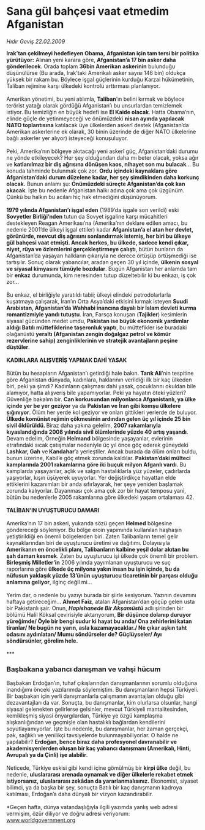 # Sana gül bahçesi vaat etmedim Afganistan

*Hıdır Geviş 22.02.2009*

<div class="taraf_structure_2col_1zq">
<div class="margen_n">



 <p><b>Irak’tan çekilmeyi hedefleyen Obama,</b> <b>Afganistan için tam tersi bir politika yürütüyor:</b> Alınan yeni karara göre, <b>Afganistan’a 17 bin asker daha gönderilecek</b>. Orada toplam <b>36bin Amerikan</b> <b>askerinin</b> bulunduğu düşünülürse (Bu arada, Irak’taki Amerikalı asker sayısı 146 bin) oldukça yüksek bir rakam bu. Böylece işgal güçlerinin kurduğu Karzai hükümetinin, Taliban rejimine karşı ülkedeki kontrolü arttırması planlanıyor. <br/><br/>Amerikan yönetimi, bu yeni atılımla, <b>Taliban</b>’ın belini kırmak ve böylece terörist yatağı olarak gördüğü Afganistan’ı bu unsurlardan temizlemek istiyor. Bu temizliğin en büyük hedefi ise <b>El Kaide olacak</b>. Hatta Obama’nın, elinde güçle de yetinmeyeceği ve önümüzdeki <b>nisan ayında yapılacak NATO toplantısına</b> katılacak üye ülkelerden askerî destek (Afganistan’da Amerikan askerlerine ek olarak, 30 binin üzerinde de diğer NATO ülkelerine bağlı askerler yer alıyor) isteyeceği konuşuluyor. <br/><br/>Peki, Amerika’nın bölgeye akıtacağı yeni askerî güç, Afganistan’daki durumu ne yönde etkileyecek? Her şey olduğundan daha mı beter olacak, yoksa ağır ve <b>katlanılmaz bir diş ağrısına dönüşen kaos, nihayet son mu bulacak</b>... Bu konuda tahminde bulunmak çok zor. <b>Ordu içindeki kaynaklara göre Afganistan’daki durum düzelene kadar, her şey şimdikinden daha korkunç olacak.</b> Bunun anlamı şu: <b>Önümüzdeki süreçte Afganistan’da çok kan akacak</b>. İşte bu nedenle Afganistan halkı adına çok ama çok üzgünüm. Çünkü bu halkın bu acıları hiç hak etmediğini düşünüyorum. <b><br/><br/>1979 yılında Afganistan’ı işgal eden</b> (1989’da işgale son verildi) eski <b>Sovyetler Birliği’nden</b> tutun da Sovyet işgaline karşı mücahitleri destekleyen Reagan Amerikası’na (Amerika’nın deklare edilen amacı, bu nedenle 2001’de ülkeyi işgal ettiler) kadar <b>Afganistan’a el atan her devlet, görünürde, mevcut diş ağrısını sonlandırmak istemiş, her biri bu ülkeye gül bahçesi vaat etmişti. Ancak herkes, bu ülkede, sadece kendi çıkar, niyet, rüya ve özlemlerini gerçekleştirmeye çalıştı</b>, bütün bunların da Afganistan’da yaşayan halkların çıkarıyla ne derece örtüşüp örtüşmediği ise tartışılır. Sonuç olarak yabancılar, aradan geçen 30 yıl içinde, <b>ülkenin sosyal ve siyasal kimyasını tümüyle bozdular</b>. Bugün Afganistan her anlamda tam bir <b>enkaz</b> durumunda, kim neresinden tutup düzeltebilir ki bu enkazı, iş çok zor... <br/><br/>Bu enkaz, el birliğiyle yaratıldı tabii; ülkeyi elindeki petrodolarlarla kuşatmaya çalışarak, İran’ın Orta Asya’daki etkisini kırmak isteyen <b>Suudi Arabistan, Afganistan’da Wahhabi inancına dayalı bir İslam devleti kurma romantizmiyle yandı tutuştu</b>. İran, Farsça konuşan (<b>Tajikler</b>) kesimlerin siyasal gücünden medet umdu, <b>Pakistan ise büyük ekonomik yardımlar aldığı Batılı müttefiklerine taşeronluk yaptı</b>, bu müttefikler ise buradaki olağanüstü <b>yeraltı (Afganistan zengin doğalgaz petrol ve kömür rezervlerine sahip) zenginliklerinin ve stratejik avantajların peşine düştüler</b>. <b> </b> <b><br/><br/>KADINLARA ALIŞVERİŞ YAPMAK DAHİ YASAK</b>   <br/><br/>Bütün bu hesapların Afganistan’ı getirdiği hale bakın. <b>Tarık Ali</b>’nin tespitine göre Afganistan dünyada, kadınlara, haklarının verildiği ilk bir kaç ülkeden biri, peki ya şimdi? Kadınların çalışması dahi yasak, çocuklarını okuldan bile alamıyor, hatta alışveriş bile yapamıyorlar. Peki ya hayatın öteki yüzleri? Güvenliğe bakalım bir. <b>Can korkusundan milyonlarca Afganistanlı, ya ülke içinde yer be yer geziyor</b> ya da <b>Pakistan ve</b> <b>İran gibi komşu ülkelere sığınıyor</b>. Ölüm her yerde kol geziyor ve onları gittikleri yerlerde de buluyor. <b>Ülkede komünist rejimin çökmesinin ardından gelen üç yıl içinde 25 bin sivil öldürüldü. </b>Biraz daha yakına gelelim, <b>2007 rakamlarıyla kıyaslandığında 2008 yılında sivil ölümlerinde yüzde 40 artış yaşandı</b>. Devam edelim, Örneğin <b>Helmand</b> bölgesinde yaşayanlar, evlerinin etrafındaki sıcak çatışmalar nedeniyle üç yıl önce göç ederek güneydeki <b>Lashkar, Gah</b> ve<b> Kandahar</b>’a yerleştiler. Ancak burada da ölüm onları buldu, bunun üzerine, Kabil’e göç etmek zorunda kaldılar. <b>Pakistan’daki mülteci kamplarında 2001 rakamlarına göre iki buçuk milyon Afganlı vardı</b>. Bu kamplarda yaşayanlar, açlık ve salgın hastalıklarla yüz yüzeler, çadırlarda yaşıyorlar, kışın üşüyerek uyuyorlar. Yer değiştirdikçe hayattan elde ettiklerini kazanımları bir anda sıfırlayarak, her şeye yeniden başlamak zorunda kalıyorlar. Dayanması çok ama çok zor bir hayat temposu yani, bütün bu nedenlerle 2005 rakamlarına göre ülkedeki yaşam ortalaması 42. <b> </b> <b><br/><br/>TALİBAN’IN UYUŞTURUCU DAMARI</b>   <br/><br/>Amerika’nın 17 bin askeri, yukarıda sözü geçen <b>Helmed</b> bölgesine göndereceği söyleniyor. Bu bölge eroin yapımında kullanılan haşhaşın yetiştirildiği en önemli bölgelerden biri. Zaten Talibanların temel gelir kaynaklarından biri de uyuşturucu üretimi ve dağıtımı. Dolayısıyla <b>Amerikanın en öncelikli planı, Talibanların kalbine yeşil dolar akıtan bu şah damarı kesmek</b>. Zaten bu uyuşturucu işi ülkede çok önemli bir problem. <b>Birleşmiş Milletler’in</b> 2006 yılında yayımlanan uyuşturucu ve suç raporlarına göre <b>ülkede üç milyona yakın insan bu işin içinde, bu da nüfusun yaklaşık yüzde 13’ünün uyuşturucu ticaretinin bir parçası olduğu anlamına geliyor</b>, ilginç değil mi... <br/><br/>Yerim dar, o nedenle bu yazıyı burada bir şiirle kesiyorum. Yazının devamını haftaya getireceğim... <b>Ahmet Faiz</b>, ataları Afganistan’dan göçüp gelen usta bir Pakistanlı şair. Onun, <b><i>Hapishanede Bir Akşamüstü</i></b> adlı şirinden bir bölümü Halil Köksal çevirisiyle aktarıyorum, <b>Bir düşünce dolanıp duruyor yüreğimde/ Öyle bir bengi sudur ki hayat bu anda/ Ona zehirlerini katan tiranlar/ Ne bugün ne yarın, asla kazamayacaklar./ Ne çıkar aşkın taht odasını aydınlatan/ Mumu söndürseler de? Güçlüyseler/ Ayı söndürsünler, görelim hele</b><b>.</b> <br/><br/>***   <br/><font size="4"><strong><br/>Başbakana yabancı danışman ve vahşi hücum</strong></font>   <br/><br/>Başbakan Erdoğan’ın, tuhaf çıkışlarından danışmanlarının sorumlu olduğuna inandığımı önceki yazılarımda söylemiştim. Bu danışmanların hepsi Türkiyeli. Bir başbakan için yerli danışmanlarla çalışmanın avantajları olduğu gibi dezavantajları da var. Sonuçta, bu danışmanlar, kim olurlarsa olsunlar, hangi siyasal gelenekten gelirlerse gelsinler, mevcut Türkiyeli mantalitesinden, kemikleşmiş siyasi önyargılardan, Türkiye ye özgü kamplaşma alışkanlığından ve geçmişle olan hastalıklı bağlardan kendilerini soyutlayamıyorlar. İşte bu nedenle, bu danışmanlar, her zaman gerçekçi, pak, sağlıklı ve yenilikçi tavsiyelerde bulunmayabiliyorlar. O halde ne yapılabilir? <b>Erdoğan, bence biraz daha profesyonel davranabilir ve akademisyenlerden oluşan bir kaç yabancı danışmanı (Amerikalı, Hinti, Avrupalı ya da Çinli) işe alabilir</b>. <b></b><br/><br/>Neticede, Türkiye eskisi gibi kendi içine gömülmüş bir <b>kirpi ülke</b> değil, bu nedenle, <b>uluslararası arenada oynamak ve diğer ülkelerle rekabet etmek istiyorsanız, uluslararası zekâdan da yararlanmalısınız.</b> Ekonomist, siyaset bilimci, ya da başka bir şey, sonuçta Batılı bir kaç danışmanın kadroya katılması, Erdoğan’a daha dünyalı bir vizyon kazandırabilir. <br/><br/>*Geçen hafta, dünya vatandaşlığıyla ilgili yazımda yanlış web adresi vermişim, özür diliyor ve doğru adresi veriyorum: <a href="http://www.worldgovernment.org/">www.worldgovernment.org</a></p>
<br/>
<br/>
<br/>



<br/>


<div id="taraf_not">
</div>

</div>


</div>
